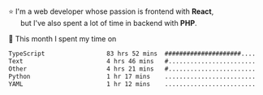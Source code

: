 ⭐ I'm a web developer whose passion is frontend with <b>React</b>,<br/>
&nbsp; &nbsp; &nbsp; but I've also spent a lot of time in backend with <b>PHP</b>.

📅 This month I spent my time on

<!--START_SECTION:waka-->

```txt
TypeScript                 83 hrs 52 mins  #####################....   82.57 %
Text                       4 hrs 46 mins   #........................   04.70 %
Other                      4 hrs 21 mins   #........................   04.29 %
Python                     1 hr 17 mins    .........................   01.26 %
YAML                       1 hr 12 mins    .........................   01.18 %
```

<!--END_SECTION:waka-->
